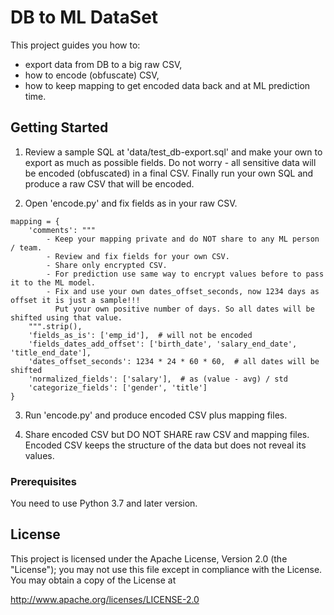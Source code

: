 # DB to ML DataSet

This project guides you how to:
- export data from DB to a big raw CSV,
- how to encode (obfuscate) CSV,
- how to keep mapping to get encoded data back and at ML prediction time.   

## Getting Started

1) Review a sample SQL at 'data/test_db-export.sql' and make your own to export as much as possible fields. 
Do not worry - all sensitive data will be encoded (obfuscated) in a final CSV. Finally run your own SQL and 
produce a raw CSV that will be encoded. 

2) Open 'encode.py' and fix fields as in your raw CSV.  

```
mapping = {
    'comments': """
        - Keep your mapping private and do NOT share to any ML person / team. 
        - Review and fix fields for your own CSV.
        - Share only encrypted CSV.
        - For prediction use same way to encrypt values before to pass it to the ML model.
        - Fix and use your own dates_offset_seconds, now 1234 days as offset it is just a sample!!! 
          Put your own positive number of days. So all dates will be shifted using that value.   
    """.strip(),
    'fields_as_is': ['emp_id'],  # will not be encoded
    'fields_dates_add_offset': ['birth_date', 'salary_end_date', 'title_end_date'],
    'dates_offset_seconds': 1234 * 24 * 60 * 60,  # all dates will be shifted
    'normalized_fields': ['salary'],  # as (value - avg) / std
    'categorize_fields': ['gender', 'title']
}
```    

3) Run 'encode.py' and produce encoded CSV plus mapping files. 

4) Share encoded CSV but DO NOT SHARE raw CSV and mapping files. Encoded CSV keeps the structure of the data 
but does not reveal its values.      

### Prerequisites

You need to use Python 3.7 and later version. 

## License

This project is licensed under the Apache License, Version 2.0 (the "License"); 
you may not use this file except in compliance with the License. You may obtain a copy of the License at

http://www.apache.org/licenses/LICENSE-2.0

